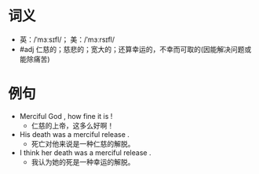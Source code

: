 # 词义
- 英：/ˈmɜːsɪfl/； 美：/ˈmɜːrsɪfl/
- #adj 仁慈的；慈悲的；宽大的；还算幸运的，不幸而可取的(因能解决问题或能除痛苦)
# 例句
- Merciful God , how fine it is !
	- 仁慈的上帝，这多么好啊！
- His death was a merciful release .
	- 死亡对他来说是一种仁慈的解脱。
- I think her death was a merciful release .
	- 我认为她的死是一种幸运的解脱。
